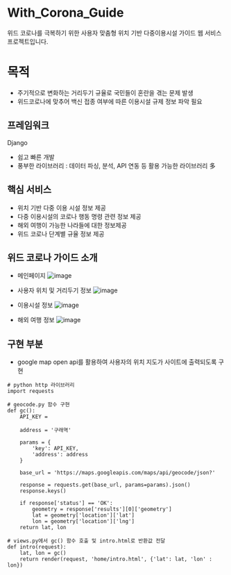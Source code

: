 # With_Corona_Guide

위드 코로나를 극복하기 위한 사용자 맞춤형 위치 기반 다중이용시설 가이드 웹 서비스 프로젝트입니다.

# 목적

- 주기적으로 변화하는 거리두기 규율로 국민들이 혼란을 겪는 문제 발생
- 위드코로나에 맞추어 백신 접종 여부에 따른 이용시설 규제 정보 파악 필요

## 프레임워크

Django
- 쉽고 빠른 개발
- 풍부한 라이브러리 : 데이터 파싱, 분석, API 연동 등 활용 가능한 라이브러리 多

## 핵심 서비스

 - 위치 기반 다중 이용 시설 정보 제공
 - 다중 이용시설의 코로나 행동 명령 관련 정보 제공
 - 해외 여행이 가능한 나라들에 대한 정보제공
 - 위드 코로나 단계별 규율 정보 제공

## 위드 코로나 가이드 소개

- 메인페이지
![image](https://user-images.githubusercontent.com/92852871/152840409-6e088e5e-3831-4f07-8bed-8630454ee449.png)

- 사용자 위치 및 거리두기 정보
![image](https://user-images.githubusercontent.com/92852871/152840584-b7d27045-668c-4578-a7aa-b6e383ca1942.png)

- 이용시설 정보
![image](https://user-images.githubusercontent.com/92852871/152840653-4be0ad4a-9422-4ac2-8c01-beb9707d00fd.png)

- 해외 여행 정보
![image](https://user-images.githubusercontent.com/92852871/152840725-902f6333-6266-4452-b2d7-e4d89ba3502d.png)

## 구현 부분

- google map open api를 활용하여 사용자의 위치 지도가 사이트에 출력되도록 구현

```
# python http 라이브러리
import requests
```

```
# geocode.py 함수 구현
def gc():
    API_KEY = 

    address = '구래역'

    params = {
        'key': API_KEY,
        'address': address
    }

    base_url = 'https://maps.googleapis.com/maps/api/geocode/json?'

    response = requests.get(base_url, params=params).json()
    response.keys()

    if response['status'] == 'OK':
        geometry = response['results'][0]['geometry']
        lat = geometry['location']['lat']
        lon = geometry['location']['lng']
    return lat, lon
```

```
# views.py에서 gc() 함수 호출 및 intro.html로 반환값 전달
def intro(request):
    lat, lon = gc()
    return render(request, 'home/intro.html', {'lat': lat, 'lon' : lon})
```


